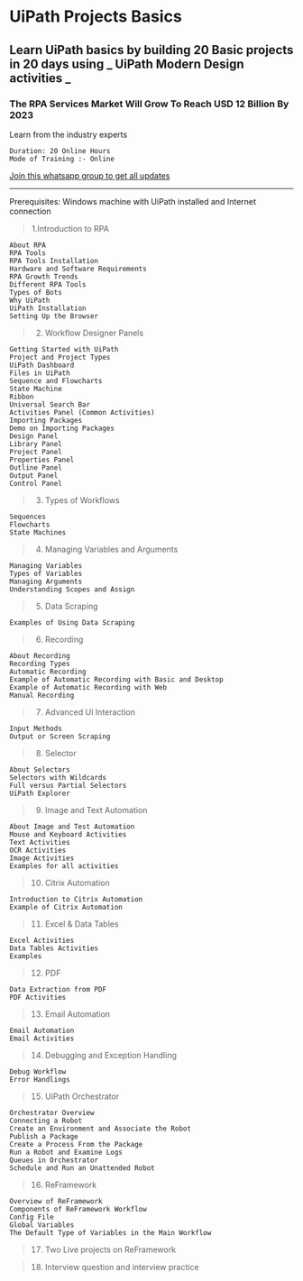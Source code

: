 # UiPath Projects Basics

## Learn UiPath basics by building 20 Basic projects in 20 days using _ UiPath Modern Design activities _


### The RPA Services Market Will Grow To Reach USD 12 Billion By 2023 

Learn from the industry experts 

    Duration: 20 Online Hours
    Mode of Training :- Online

 [Join this whatsapp group to get all updates](https://chat.whatsapp.com/LWXmotACxKH8MrfFSW7VK3)

---

Prerequisites: Windows machine with UiPath installed and Internet connection 

> 1.Introduction to RPA

    About RPA
    RPA Tools
    RPA Tools Installation
    Hardware and Software Requirements
    RPA Growth Trends
    Different RPA Tools
    Types of Bots
    Why UiPath
    UiPath Installation
    Setting Up the Browser

> 2. Workflow Designer Panels
  
    Getting Started with UiPath
    Project and Project Types
    UiPath Dashboard
    Files in UiPath
    Sequence and Flowcharts
    State Machine
    Ribbon
    Universal Search Bar
    Activities Panel (Common Activities)
    Importing Packages
    Demo on Importing Packages
    Design Panel
    Library Panel
    Project Panel
    Properties Panel
    Outline Panel
    Output Panel
    Control Panel

> 3. Types of Workflows
  
    Sequences
    Flowcharts
    State Machines

>4. Managing Variables and Arguments

    Managing Variables
    Types of Variables
    Managing Arguments
    Understanding Scopes and Assign

> 5. Data Scraping

    Examples of Using Data Scraping

>6. Recording

    About Recording
    Recording Types
    Automatic Recording
    Example of Automatic Recording with Basic and Desktop
    Example of Automatic Recording with Web
    Manual Recording

>7. Advanced UI Interaction

    Input Methods
    Output or Screen Scraping

>8. Selector

    About Selectors
    Selectors with Wildcards
    Full versus Partial Selectors
    UiPath Explorer
>
>9. Image and Text Automation

    About Image and Test Automation
    Mouse and Keyboard Activities
    Text Activities
    OCR Activities
    Image Activities
    Examples for all activities
>
>10. Citrix Automation

    Introduction to Citrix Automation
    Example of Citrix Automation
>
>11. Excel & Data Tables

    Excel Activities
    Data Tables Activities
    Examples
>
>12. PDF

    Data Extraction from PDF
    PDF Activities
>
>13. Email Automation

    Email Automation
    Email Activities
>
>14. Debugging and Exception Handling

    Debug Workflow
    Error Handlings
>
>15. UiPath Orchestrator

    Orchestrator Overview
    Connecting a Robot
    Create an Environment and Associate the Robot
    Publish a Package
    Create a Process From the Package
    Run a Robot and Examine Logs
    Queues in Orchestrator
    Schedule and Run an Unattended Robot
>
>16. ReFramework

    Overview of ReFramework
    Components of ReFramework Workflow
    Config File
    Global Variables
    The Default Type of Variables in the Main Workflow
>
>17. Two Live projects on ReFramework

>18. Interview question and interview practice

